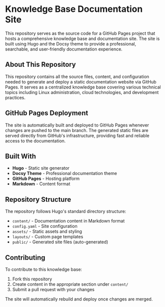 # Knowledge Base Documentation Site

This repository serves as the source code for a GitHub Pages project that hosts a comprehensive knowledge base and documentation site. The site is built using Hugo and the Docsy theme to provide a professional, searchable, and user-friendly documentation experience.

## About This Repository

This repository contains all the source files, content, and configuration needed to generate and deploy a static documentation website via GitHub Pages. It serves as a centralized knowledge base covering various technical topics including Linux administration, cloud technologies, and development practices.

## GitHub Pages Deployment

The site is automatically built and deployed to GitHub Pages whenever changes are pushed to the main branch. The generated static files are served directly from GitHub's infrastructure, providing fast and reliable access to the documentation.

## Built With

- **Hugo** - Static site generator
- **Docsy Theme** - Professional documentation theme
- **GitHub Pages** - Hosting platform
- **Markdown** - Content format

## Repository Structure

The repository follows Hugo's standard directory structure:
- `content/` - Documentation content in Markdown format
- `config.yaml` - Site configuration
- `assets/` - Static assets and styling
- `layouts/` - Custom page templates
- `public/` - Generated site files (auto-generated)

## Contributing

To contribute to this knowledge base:
1. Fork this repository
2. Create content in the appropriate section under `content/`
3. Submit a pull request with your changes

The site will automatically rebuild and deploy once changes are merged.

